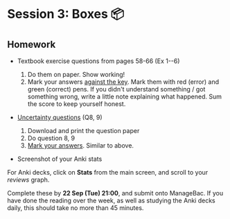 # Session 3: Boxes 📦

<puzzle-Y1W2-PeriodicTableVocab />
<puzzle-Y1W2-First20Elements />
<puzzle-Y1W2-AtomNotations1 />

## Homework

* Textbook exercise questions from pages 58-66 (Ex 1--6)
  1. Do them on paper. Show working!
  1. Mark your answers [against the key](https://drive.google.com/drive/folders/178GjJ2Zwp3oAMIltR3xvX3TJ6x5R8N-A?usp=sharing).  Mark them with red (error) and green (correct) pens.  If you didn't understand something / got something wrong, write a little note explaining what happened.  Sum the score to keep yourself honest.

* [Uncertainty questions](https://drive.google.com/file/d/1UL6QcND1S7LaYpIA4SHkmT5ygw0vtUsF/view?usp=sharing) (Q8, 9)
  1. Download and print the question paper
  2. Do question 8, 9
  3. [Mark your answers](https://drive.google.com/file/d/18U8sA0ZydptZIart60zRSa7qY4nmGSj9/view?usp=sharing).  Similar to above.

* Screenshot of your Anki stats

For Anki decks, click on **Stats** from the main screen, and scroll to your *reviews* graph.

Complete these by **22 Sep (Tue) 21:00**, and submit onto ManageBac.  If you have done the reading over the week, as well as studying the Anki decks daily, this should take no more than 45 minutes.